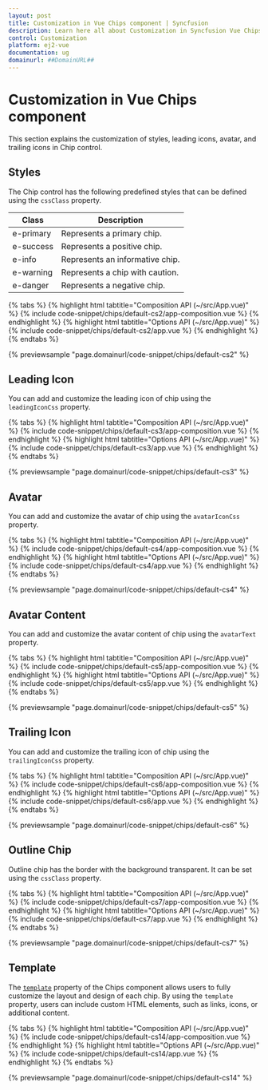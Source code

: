 ```yaml
---
layout: post
title: Customization in Vue Chips component | Syncfusion
description: Learn here all about Customization in Syncfusion Vue Chips component of Syncfusion Essential JS 2 and more.
control: Customization 
platform: ej2-vue
documentation: ug
domainurl: ##DomainURL##
---
```


# Customization in Vue Chips component

This section explains the customization of styles, leading icons, avatar, and trailing icons in Chip control.

## Styles

The Chip control has the following predefined styles that can be defined using the `cssClass` property.

| Class | Description |
| -------- | -------- |
| e-primary | Represents a primary chip. |
| e-success | Represents a positive chip. |
| e-info |  Represents an informative chip. |
| e-warning | Represents a chip with caution. |
| e-danger | Represents a negative chip. |

{% tabs %}
{% highlight html tabtitle="Composition API (~/src/App.vue)" %}
{% include code-snippet/chips/default-cs2/app-composition.vue %}
{% endhighlight %}
{% highlight html tabtitle="Options API (~/src/App.vue)" %}
{% include code-snippet/chips/default-cs2/app.vue %}
{% endhighlight %}
{% endtabs %}
        
{% previewsample "page.domainurl/code-snippet/chips/default-cs2" %}

## Leading Icon

You can add and customize the leading icon of chip using the `leadingIconCss` property.

{% tabs %}
{% highlight html tabtitle="Composition API (~/src/App.vue)" %}
{% include code-snippet/chips/default-cs3/app-composition.vue %}
{% endhighlight %}
{% highlight html tabtitle="Options API (~/src/App.vue)" %}
{% include code-snippet/chips/default-cs3/app.vue %}
{% endhighlight %}
{% endtabs %}
        
{% previewsample "page.domainurl/code-snippet/chips/default-cs3" %}

## Avatar

You can add and customize the avatar of chip using the `avatarIconCss` property.

{% tabs %}
{% highlight html tabtitle="Composition API (~/src/App.vue)" %}
{% include code-snippet/chips/default-cs4/app-composition.vue %}
{% endhighlight %}
{% highlight html tabtitle="Options API (~/src/App.vue)" %}
{% include code-snippet/chips/default-cs4/app.vue %}
{% endhighlight %}
{% endtabs %}
        
{% previewsample "page.domainurl/code-snippet/chips/default-cs4" %}

## Avatar Content

You can add and customize the avatar content of chip using the `avatarText` property.

{% tabs %}
{% highlight html tabtitle="Composition API (~/src/App.vue)" %}
{% include code-snippet/chips/default-cs5/app-composition.vue %}
{% endhighlight %}
{% highlight html tabtitle="Options API (~/src/App.vue)" %}
{% include code-snippet/chips/default-cs5/app.vue %}
{% endhighlight %}
{% endtabs %}
        
{% previewsample "page.domainurl/code-snippet/chips/default-cs5" %}

## Trailing Icon

You can add and customize the trailing icon of chip using the `trailingIconCss` property.

{% tabs %}
{% highlight html tabtitle="Composition API (~/src/App.vue)" %}
{% include code-snippet/chips/default-cs6/app-composition.vue %}
{% endhighlight %}
{% highlight html tabtitle="Options API (~/src/App.vue)" %}
{% include code-snippet/chips/default-cs6/app.vue %}
{% endhighlight %}
{% endtabs %}
        
{% previewsample "page.domainurl/code-snippet/chips/default-cs6" %}

## Outline Chip

Outline chip has the border with the background transparent. It can be set using the `cssClass` property.

{% tabs %}
{% highlight html tabtitle="Composition API (~/src/App.vue)" %}
{% include code-snippet/chips/default-cs7/app-composition.vue %}
{% endhighlight %}
{% highlight html tabtitle="Options API (~/src/App.vue)" %}
{% include code-snippet/chips/default-cs7/app.vue %}
{% endhighlight %}
{% endtabs %}
        
{% previewsample "page.domainurl/code-snippet/chips/default-cs7" %}

## Template

The [`template`](https://helpej2.syncfusion.com/vue/documentation/api/chips/#template) property of the Chips component allows users to fully customize the layout and design of each chip. By using the `template` property, users can include custom HTML elements, such as links, icons, or additional content.

{% tabs %}
{% highlight html tabtitle="Composition API (~/src/App.vue)" %}
{% include code-snippet/chips/default-cs14/app-composition.vue %}
{% endhighlight %}
{% highlight html tabtitle="Options API (~/src/App.vue)" %}
{% include code-snippet/chips/default-cs14/app.vue %}
{% endhighlight %}
{% endtabs %}
        
{% previewsample "page.domainurl/code-snippet/chips/default-cs14" %}
